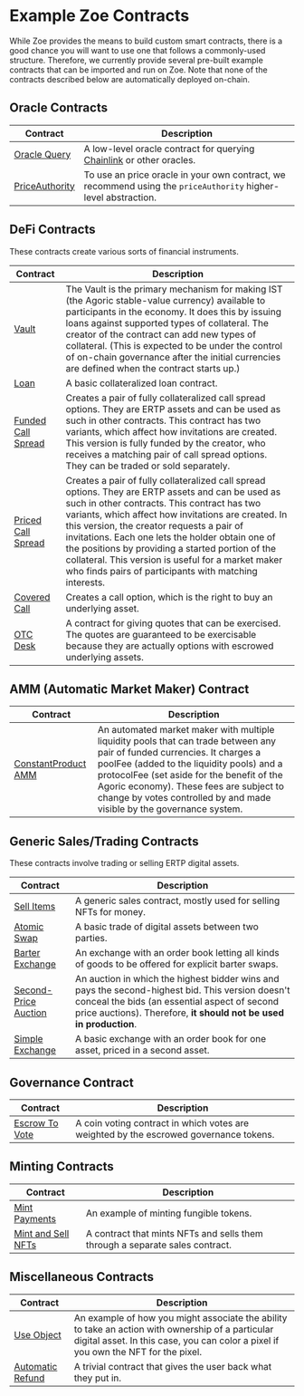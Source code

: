 # Example Zoe Contracts

<Zoe-Version/>

While Zoe provides the means to build custom smart contracts, there is a good chance you will
want to use one that follows a commonly-used structure. Therefore, we currently provide several
pre-built example contracts that can be imported and run on Zoe. Note that none of the contracts described below are automatically deployed on-chain.

## Oracle Contracts

| Contract                                      | Description                                                                                                                          |
| --------------------------------------------- | ------------------------------------------------------------------------------------------------------------------------------------ |
| [Oracle Query](./oracle)                      | A low-level oracle contract for querying [Chainlink](https://docs.chain.link/docs/request-and-receive-data#config) or other oracles. |
| [PriceAuthority](/guides/zoe/price-authority) | To use an price oracle in your own contract, we recommend using the `priceAuthority` higher-level abstraction.                       |

## DeFi Contracts

These contracts create various sorts of financial instruments.

| Contract                                 | Description                                                                                                                                                                                                                                                                                                                                                                                                                                                                   |
| ---------------------------------------- | ----------------------------------------------------------------------------------------------------------------------------------------------------------------------------------------------------------------------------------------------------------------------------------------------------------------------------------------------------------------------------------------------------------------------------------------------------------------------------- |
| [Vault](./vault)                         | The Vault is the primary mechanism for making IST (the Agoric stable-value currency) available to participants in the economy. It does this by issuing loans against supported types of collateral. The creator of the contract can add new types of collateral. (This is expected to be under the control of on-chain governance after the initial currencies are defined when the contract starts up.)                                                                      |
| [Loan](./loan)                           | A basic collateralized loan contract.                                                                                                                                                                                                                                                                                                                                                                                                                                         |
| [Funded Call Spread](./fundedCallSpread) | Creates a pair of fully collateralized call spread options. They are ERTP assets and can be used as such in other contracts. This contract has two variants, which affect how invitations are created. This version is fully funded by the creator, who receives a matching pair of call spread options. They can be traded or sold separately.                                                                                                                               |
| [Priced Call Spread](./pricedCallSpread) | Creates a pair of fully collateralized call spread options. They are ERTP assets and can be used as such in other contracts. This contract has two variants, which affect how invitations are created. In this version, the creator requests a pair of invitations. Each one lets the holder obtain one of the positions by providing a started portion of the collateral. This version is useful for a market maker who finds pairs of participants with matching interests. |
| [Covered Call](./covered-call)           | Creates a call option, which is the right to buy an underlying asset.                                                                                                                                                                                                                                                                                                                                                                                                         |
| [OTC Desk](./otc-desk)                   | A contract for giving quotes that can be exercised. The quotes are guaranteed to be exercisable because they are actually options with escrowed underlying assets.                                                                                                                                                                                                                                                                                                            |

## AMM (Automatic Market Maker) Contract

| Contract                                    | Description                                                                                                                                                                                                                                                                                                                               |
| ------------------------------------------- | ----------------------------------------------------------------------------------------------------------------------------------------------------------------------------------------------------------------------------------------------------------------------------------------------------------------------------------------- |
| [ConstantProduct AMM](./constantProductAMM) | An automated market maker with multiple liquidity pools that can trade between any pair of funded currencies. It charges a poolFee (added to the liquidity pools) and a protocolFee (set aside for the benefit of the Agoric economy). These fees are subject to change by votes controlled by and made visible by the governance system. |

## Generic Sales/Trading Contracts

These contracts involve trading or selling ERTP digital assets.

| Contract                                       | Description                                                                                                                                                                                                            |
| ---------------------------------------------- | ---------------------------------------------------------------------------------------------------------------------------------------------------------------------------------------------------------------------- |
| [Sell Items](./sell-items)                     | A generic sales contract, mostly used for selling NFTs for money.                                                                                                                                                      |
| [Atomic Swap](./atomic-swap)                   | A basic trade of digital assets between two parties.                                                                                                                                                                   |
| [Barter Exchange](./barter-exchange)           | An exchange with an order book letting all kinds of goods to be offered for explicit barter swaps.                                                                                                                     |
| [Second-Price Auction](./second-price-auction) | An auction in which the highest bidder wins and pays the second-highest bid. This version doesn't conceal the bids (an essential aspect of second price auctions). Therefore, **it should not be used in production**. |
| [Simple Exchange](./simple-exchange)           | A basic exchange with an order book for one asset, priced in a second asset.                                                                                                                                           |

## Governance Contract

| Contract                           | Description                                                                           |
| ---------------------------------- | ------------------------------------------------------------------------------------- |
| [Escrow To Vote](./escrow-to-vote) | A coin voting contract in which votes are weighted by the escrowed governance tokens. |

## Minting Contracts

| Contract                                   | Description                                                                  |
| ------------------------------------------ | ---------------------------------------------------------------------------- |
| [Mint Payments](./mint-payments)           | An example of minting fungible tokens.                                       |
| [Mint and Sell NFTs](./mint-and-sell-nfts) | A contract that mints NFTs and sells them through a separate sales contract. |

## Miscellaneous Contracts

| Contract                               | Description                                                                                                                                                                             |
| -------------------------------------- | --------------------------------------------------------------------------------------------------------------------------------------------------------------------------------------- |
| [Use Object](./use-obj-example)        | An example of how you might associate the ability to take an action with ownership of a particular digital asset. In this case, you can color a pixel if you own the NFT for the pixel. |
| [Automatic Refund](./automatic-refund) | A trivial contract that gives the user back what they put in.                                                                                                                           |
